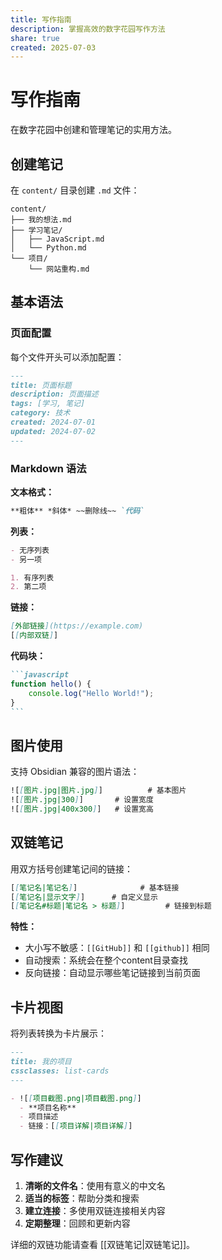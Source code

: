 ```yaml
---
title: 写作指南
description: 掌握高效的数字花园写作方法
share: true
created: 2025-07-03
---
```


# 写作指南

在数字花园中创建和管理笔记的实用方法。

## 创建笔记

在 `content/` 目录创建 `.md` 文件：

```
content/
├── 我的想法.md
├── 学习笔记/
│   ├── JavaScript.md
│   └── Python.md
└── 项目/
    └── 网站重构.md
```

## 基本语法

### 页面配置

每个文件开头可以添加配置：

```markdown
---
title: 页面标题
description: 页面描述
tags: [学习, 笔记]
category: 技术
created: 2024-07-01
updated: 2024-07-02
---
```

### Markdown 语法

**文本格式：**
```markdown
**粗体** *斜体* ~~删除线~~ `代码`
```

**列表：**
```markdown
- 无序列表
- 另一项

1. 有序列表
2. 第二项
```

**链接：**
```markdown
[外部链接](https://example.com)
[[内部双链]]
```

**代码块：**
````markdown
```javascript
function hello() {
    console.log("Hello World!");
}
```
````

## 图片使用

支持 Obsidian 兼容的图片语法：

```markdown
![[图片.jpg|图片.jpg]]          # 基本图片
![[图片.jpg|300]]       # 设置宽度
![[图片.jpg|400x300]]   # 设置宽高
```

## 双链笔记

用双方括号创建笔记间的链接：

```markdown
[[笔记名|笔记名]]              # 基本链接
[[笔记名|显示文字]]      # 自定义显示
[[笔记名#标题|笔记名 > 标题]]         # 链接到标题
```

**特性：**
- 大小写不敏感：`[[GitHub]]` 和 `[[github]]` 相同
- 自动搜索：系统会在整个content目录查找
- 反向链接：自动显示哪些笔记链接到当前页面

## 卡片视图

将列表转换为卡片展示：

```markdown
---
title: 我的项目
cssclasses: list-cards
---

- ![[项目截图.png|项目截图.png]]
  - **项目名称**
  - 项目描述
  - 链接：[[项目详解|项目详解]]
```

## 写作建议

1. **清晰的文件名**：使用有意义的中文名
2. **适当的标签**：帮助分类和搜索
3. **建立连接**：多使用双链连接相关内容
4. **定期整理**：回顾和更新内容

详细的双链功能请查看 [[双链笔记|双链笔记]]。